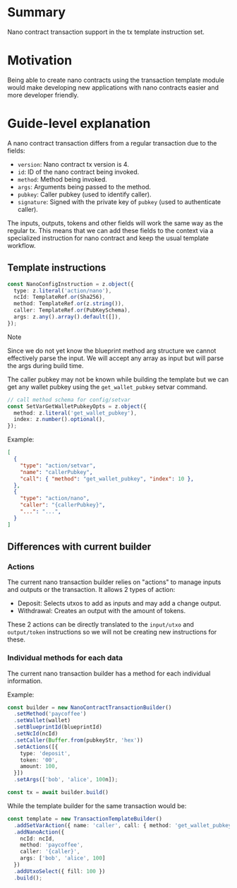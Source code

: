 # Summary
[summary]: #summary

Nano contract transaction support in the tx template instruction set.

# Motivation
[motivation]: #motivation

Being able to create nano contracts using the transaction template module would make developing new applications with nano contracts easier and more developer friendly.

# Guide-level explanation
[guide-level-explanation]: #guide-level-explanation

A nano contract transaction differs from a regular transaction due to the fields:

- `version`: Nano contract tx version is 4.
- `id`: ID of the nano contract being invoked.
- `method`: Method being invoked.
- `args`: Arguments being passed to the method.
- `pubkey`: Caller pubkey (used to identify caller).
- `signature`: Signed with the private key of `pubkey` (used to authenticate caller).

The inputs, outputs, tokens and other fields will work the same way as the regular tx.
This means that we can add these fields to the context via a specialized instruction for nano contract and keep the usual template workflow.

## Template instructions

```ts
const NanoConfigInstruction = z.object({
  type: z.literal('action/nano'),
  ncId: TemplateRef.or(Sha256),
  method: TemplateRef.or(z.string()),
  caller: TemplateRef.or(PubKeySchema),
  args: z.any().array().default([]),
});
```

> [!NOTE]
> Since we do not yet know the blueprint method arg structure we cannot effectively parse the input.
> We will accept any array as input but will parse the args during build time.

The caller pubkey may not be known while building the template but we can get any wallet pubkey using the `get_wallet_pubkey` setvar command.

```ts
// call method schema for config/setvar
const SetVarGetWalletPubkeyOpts = z.object({
  method: z.literal('get_wallet_pubkey'),
  index: z.number().optional(),
});
```

Example:

```json
[
  {
    "type": "action/setvar",
    "name": "callerPubkey",
    "call": { "method": "get_wallet_pubkey", "index": 10 },
  },
  {
    "type": "action/nano",
    "caller": "{callerPubkey}",
    "...": "...",
  }
]
```

## Differences with current builder

### Actions

The current nano transaction builder relies on "actions" to manage inputs and outputs or the transaction.
It allows 2 types of action:

- Deposit: Selects utxos to add as inputs and may add a change output.
- Withdrawal: Creates an output with the amount of tokens.

These 2 actions can be directly translated to the `input/utxo` and `output/token` instructions so we will not be creating new instructions for these.

### Individual methods for each data

The current nano transaction builder has a method for each individual information.

Example:

```ts
const builder = new NanoContractTransactionBuilder()
  .setMethod('paycoffee')
  .setWallet(wallet)
  .setBlueprintId(blueprintId)
  .setNcId(ncId)
  .setCaller(Buffer.from(pubkeyStr, 'hex'))
  .setActions([{
    type: 'deposit',
    token: '00',
    amount: 100,
  }])
  .setArgs(['bob', 'alice', 100n]);

const tx = await builder.build()
```

While the template builder for the same transaction would be:

```ts
const template = new TransactionTemplateBuilder()
  .addSetVarAction({ name: 'caller', call: { method: 'get_wallet_pubkey' } })
  .addNanoAction({
    ncId: ncId,
    method: 'paycoffee',
    caller: '{caller}',
    args: ['bob', 'alice', 100]
  })
  .addUtxoSelect({ fill: 100 })
  .build();
```
